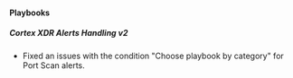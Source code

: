 
#### Playbooks

##### Cortex XDR Alerts Handling v2

- Fixed an issues with the condition "Choose playbook by category" for Port Scan alerts.
